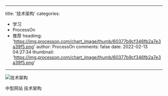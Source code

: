 
---
title: '技术架构'
categories: 
 - 学习
 - ProcessOn
 - 推荐
headimg: 'https://img.processon.com/chart_image/thumb/60377b9cf346fb2a7e3a39f5.png'
author: ProcessOn
comments: false
date: 2022-02-13 04:27:34
thumbnail: 'https://img.processon.com/chart_image/thumb/60377b9cf346fb2a7e3a39f5.png'
---

<div>   
<img class="thumb" alt="技术架构" src="https://img.processon.com/chart_image/thumb/60377b9cf346fb2a7e3a39f5.png" referrerpolicy="no-referrer">
<p>中型网站 技术架构</p>  
</div>
            